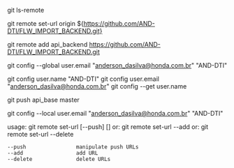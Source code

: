 git ls-remote

git remote set-url origin ${https://github.com/AND-DTI/FLW_IMPORT_BACKEND.git}

git remote add api_backend https://github.com/AND-DTI/FLW_IMPORT_BACKEND.git


git config --global user.email "anderson_dasilva@honda.com.br" "AND-DTI"

git config user.name "AND-DTI" git config user.email "anderson_dasilva@honda.com.br" git config --get user.name

git push api_base master

git config --local user.email "anderson_dasilva@honda.com.br" "AND-DTI"





usage: git remote set-url [--push] <name> <newurl> [<oldurl>]
   or: git remote set-url --add <name> <newurl>
   or: git remote set-url --delete <name> <url>

    --push                manipulate push URLs
    --add                 add URL
    --delete              delete URLs